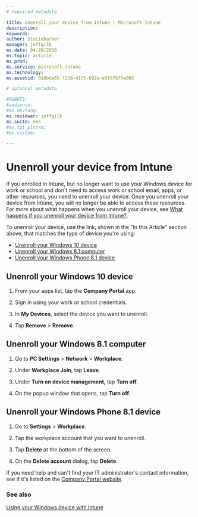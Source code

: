 ```yaml
---
# required metadata

title: Unenroll your device from Intune | Microsoft Intune
description:
keywords:
author: Staciebarker
manager: jeffgilb
ms.date: 04/28/2016
ms.topic: article
ms.prod:
ms.service: microsoft-intune
ms.technology:
ms.assetid: 018bda65-7238-41f5-b92a-e5f67b7fe085

# optional metadata

#ROBOTS:
#audience:
#ms.devlang:
ms.reviewer: jeffgilb
ms.suite: ems
#ms.tgt_pltfrm:
#ms.custom:

---
```



# Unenroll your device from Intune

If you enrolled in Intune, but no longer want to use your Windows device for work or school and don't need to access work or school email, apps, or other resources, you need to unenroll your device. Once you unenroll your device from Intune, you will no longer be able to access these resources. For more about what happens when you unenroll your device, see [What happens if you unenroll your device from Intune?](what-happens-if-you-unenroll-your-device-from-intune-windows.md).

To unenroll your device, use the link, shown in the "In this Article" section above, that matches the type of device you're using:

-	[Unenroll your Windows 10 device](#unenroll-your-windows-10-device)
-	[Unenroll your Windows 8.1 computer](#unenroll-your-windows-8-1-computer)
-	[Unenroll your Windows Phone 8.1 device](#unenroll-your-windows-phone-8-1-device)

## Unenroll your Windows 10 device

1.  From your apps list, tap the **Company Portal** app.

2.  Sign in using your work or school credentials.

3.  In **My Devices**, select the device you want to unenroll.

4.  Tap **Remove** &gt; **Remove**.

## Unenroll your Windows 8.1 computer

1.  Go to **PC Settings** &gt; **Network** &gt; **Workplace**.

2.  Under **Workplace Join**, tap **Leave**.

3.  Under **Turn on device management,** tap **Turn off**.

4.  On the popup window that opens, tap **Turn off**.

## Unenroll your Windows Phone 8.1 device

1.  Go to **Settings** &gt; **Workplace**.

2.  Tap the workplace account that you want to unenroll.

3.  Tap **Delete** at the bottom of the screen.

4.  On the **Delete account** dialog, tap **Delete**.

If you need help and can't find your IT administrator's contact information, see if it's listed on the [Company Portal website](http://portal.manage.microsoft.com).

### See also
[Using your Windows device with Intune](using-your-windows-device-with-intune.md)